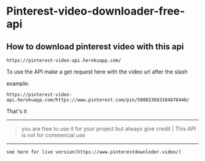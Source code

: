# Pinterest-video-downloader-free-api

## How to download pinterest video with this api

    https://pinterest-video-api.herokuapp.com/
   


To use the API make a get request here with the video url after the slash

example: 

    https://pinterest-video-api.herokuapp.com/https://www.pinterest.com/pin/580823683184876440/
    
That's it


***

> you are free to use it for your project but always give credit | This API is not for
> commercial use

***

    see here for live version(https://www.pinterestdownloder.video/)
